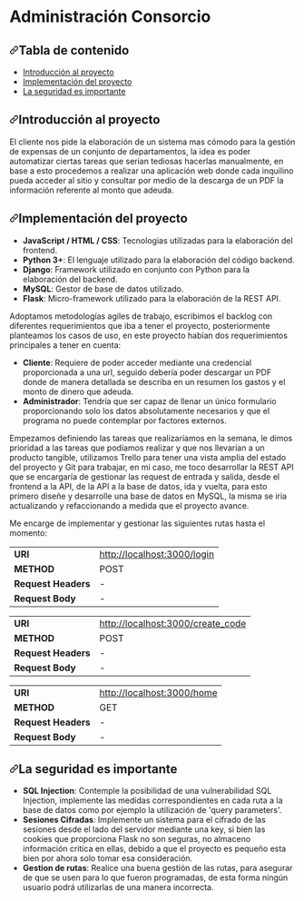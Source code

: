 <h1>Administración Consorcio</h1>

<h2><a id="user-content-tabla-de-contenido" class="anchor" aria-hidden="true" href="#tabla-de-contenido"><svg class="octicon octicon-link" viewBox="0 0 16 16" version="1.1" width="16" height="16" aria-hidden="true"><path fill-rule="evenodd" d="M7.775 3.275a.75.75 0 001.06 1.06l1.25-1.25a2 2 0 112.83 2.83l-2.5 2.5a2 2 0 01-2.83 0 .75.75 0 00-1.06 1.06 3.5 3.5 0 004.95 0l2.5-2.5a3.5 3.5 0 00-4.95-4.95l-1.25 1.25zm-4.69 9.64a2 2 0 010-2.83l2.5-2.5a2 2 0 012.83 0 .75.75 0 001.06-1.06 3.5 3.5 0 00-4.95 0l-2.5 2.5a3.5 3.5 0 004.95 4.95l1.25-1.25a.75.75 0 00-1.06-1.06l-1.25 1.25a2 2 0 01-2.83 0z"></path></svg></a>Tabla de contenido
</h2>
<ul>
  <li><a href="#introduccion-al-proyecto">Introducción al proyecto</a></li>
  <li><a href="#implementaci%C3%B3n-del-proyecto">Implementación del proyecto</a></li>
  <li><a href="#seguridad">La seguridad es importante</a></li>
</ul>

<h2><a id="user-content-introduccion-al-proyecto" class="anchor" aria-hidden="true" href="#introduccion-al-proyecto"><svg class="octicon octicon-link" viewBox="0 0 16 16" version="1.1" width="16" height="16" aria-hidden="true"><path fill-rule="evenodd" d="M7.775 3.275a.75.75 0 001.06 1.06l1.25-1.25a2 2 0 112.83 2.83l-2.5 2.5a2 2 0 01-2.83 0 .75.75 0 00-1.06 1.06 3.5 3.5 0 004.95 0l2.5-2.5a3.5 3.5 0 00-4.95-4.95l-1.25 1.25zm-4.69 9.64a2 2 0 010-2.83l2.5-2.5a2 2 0 012.83 0 .75.75 0 001.06-1.06 3.5 3.5 0 00-4.95 0l-2.5 2.5a3.5 3.5 0 004.95 4.95l1.25-1.25a.75.75 0 00-1.06-1.06l-1.25 1.25a2 2 0 01-2.83 0z"></path></svg></a>Introducción al proyecto</h2>

El cliente nos pide la elaboración de un sistema mas cómodo para la gestión de expensas de un conjunto de departamentos, la idea es poder automatizar ciertas tareas que serian tediosas hacerlas manualmente, en base a esto procedemos a realizar una aplicación web donde cada inquilino pueda acceder al sitio y consultar por medio de la descarga de un PDF la información referente al monto que adeuda.

<h2><a id="user-content-implementación-del-proyecto" class="anchor" aria-hidden="true" href="#implementación-del-proyecto"><svg class="octicon octicon-link" viewBox="0 0 16 16" version="1.1" width="16" height="16" aria-hidden="true"><path fill-rule="evenodd" d="M7.775 3.275a.75.75 0 001.06 1.06l1.25-1.25a2 2 0 112.83 2.83l-2.5 2.5a2 2 0 01-2.83 0 .75.75 0 00-1.06 1.06 3.5 3.5 0 004.95 0l2.5-2.5a3.5 3.5 0 00-4.95-4.95l-1.25 1.25zm-4.69 9.64a2 2 0 010-2.83l2.5-2.5a2 2 0 012.83 0 .75.75 0 001.06-1.06 3.5 3.5 0 00-4.95 0l-2.5 2.5a3.5 3.5 0 004.95 4.95l1.25-1.25a.75.75 0 00-1.06-1.06l-1.25 1.25a2 2 0 01-2.83 0z"></path></svg></a>Implementación del proyecto</h2>
<ul>
<li><strong>JavaScript / HTML / CSS</strong>: Tecnologias utilizadas para la elaboración del frontend.</li>
<li><strong>Python 3+</strong>: El lenguaje utilizado para la elaboración del código backend.</li>
<li><strong>Django</strong>: Framework utilizado en conjunto con Python para la elaboración del backend.</li>
<li><strong>MySQL</strong>: Gestor de base de datos utilizado.</li>
<li><strong>Flask</strong>: Micro-framework utilizado para la elaboración de la REST API.</li>
</ul>

Adoptamos metodologías agiles de trabajo, escribimos el backlog con diferentes requerimientos que iba a tener el proyecto, posteriormente planteamos los casos de uso, en este proyecto habían dos requerimientos principales a tener en cuenta:
<ul>
<li><strong>Cliente</strong>: Requiere de poder acceder mediante una credencial proporcionada a una url, seguido debería poder descargar un PDF donde de manera detallada se describa en un resumen los gastos y el monto de dinero que adeuda.</li>
<li><strong>Administrador</strong>: Tendría que ser capaz de llenar un único formulario proporcionando solo los datos absolutamente necesarios y que el programa no puede contemplar por factores externos.</li>
</ul>

Empezamos definiendo las tareas que realizaríamos en la semana, le dimos prioridad a las tareas que podíamos realizar y que nos llevarían a un producto tangible, utilizamos Trello para tener una vista amplia del estado del proyecto y Git para trabajar, en mi caso, me toco desarrollar la REST API que se encargaría de gestionar las request de entrada y salida, desde el frontend a la API, de la API a la base de datos, ida y vuelta, para esto primero diseñe y desarrolle una base de datos en MySQL, la misma se iria actualizando y refaccionando a medida que el proyecto avance.

Me encarge de implementar y gestionar las siguientes rutas hasta el momento:

<table>
  <tbody><tr>
   <td><strong>URI</strong>
   </td>
   <td><a href="http://localhost:3000/login" rel="nofollow">http://localhost:3000/login</a>
   </td>
  </tr>
  <tr>
   <td><strong>METHOD</strong>
   </td>
   <td>POST
   </td>
  </tr>
  <tr>
   <td><strong>Request Headers</strong>
   </td>
   <td>-
   </td>
  </tr>
  <tr>
   <td><strong>Request Body</strong>
   </td>
   <td>-
   </td>
  </tr>
</tbody></table>

<table>
  <tbody><tr>
   <td><strong>URI</strong>
   </td>
   <td><a href="http://localhost:3000/create_code" rel="nofollow">http://localhost:3000/create_code</a>
   </td>
  </tr>
  <tr>
   <td><strong>METHOD</strong>
   </td>
   <td>POST
   </td>
  </tr>
  <tr>
   <td><strong>Request Headers</strong>
   </td>
   <td>-
   </td>
  </tr>
  <tr>
   <td><strong>Request Body</strong>
   </td>
   <td>-
   </td>
  </tr>
</tbody></table>

<table>
  <tbody><tr>
   <td><strong>URI</strong>
   </td>
   <td><a href="http://localhost:3000/home" rel="nofollow">http://localhost:3000/home</a>
   </td>
  </tr>
  <tr>
   <td><strong>METHOD</strong>
   </td>
   <td>GET
   </td>
  </tr>
  <tr>
   <td><strong>Request Headers</strong>
   </td>
   <td>-
   </td>
  </tr>
  <tr>
   <td><strong>Request Body</strong>
   </td>
   <td>-
   </td>
  </tr>
</tbody></table>

<h2><a id="user-content-seguridad" class="anchor" aria-hidden="true" href="#seguridad"><svg class="octicon octicon-link" viewBox="0 0 16 16" version="1.1" width="16" height="16" aria-hidden="true"><path fill-rule="evenodd" d="M7.775 3.275a.75.75 0 001.06 1.06l1.25-1.25a2 2 0 112.83 2.83l-2.5 2.5a2 2 0 01-2.83 0 .75.75 0 00-1.06 1.06 3.5 3.5 0 004.95 0l2.5-2.5a3.5 3.5 0 00-4.95-4.95l-1.25 1.25zm-4.69 9.64a2 2 0 010-2.83l2.5-2.5a2 2 0 012.83 0 .75.75 0 001.06-1.06 3.5 3.5 0 00-4.95 0l-2.5 2.5a3.5 3.5 0 004.95 4.95l1.25-1.25a.75.75 0 00-1.06-1.06l-1.25 1.25a2 2 0 01-2.83 0z"></path></svg></a>La seguridad es importante</h2>

<ul>
<li><strong>SQL Injection</strong>: Contemple la posibilidad de una vulnerabilidad SQL Injection, implemente las medidas correspondientes en cada ruta a la base de datos como por ejemplo la utilización de 'query parameters'.</li>
<li><strong>Sesiones Cifradas</strong>: Implemente un sistema para el cifrado de las sesiones desde el lado del servidor mediante una key, si bien las cookies que proporciona Flask no son seguras, no almaceno información critica en ellas, debido a que el proyecto es pequeño esta bien por ahora solo tomar esa consideración.</li>
<li><strong>Gestion de rutas</strong>: Realice una buena gestión de las rutas, para asegurar de que se usen para lo que fueron programadas, de esta forma ningún usuario podrá utilizarlas de una manera incorrecta.</li>
</ul>






